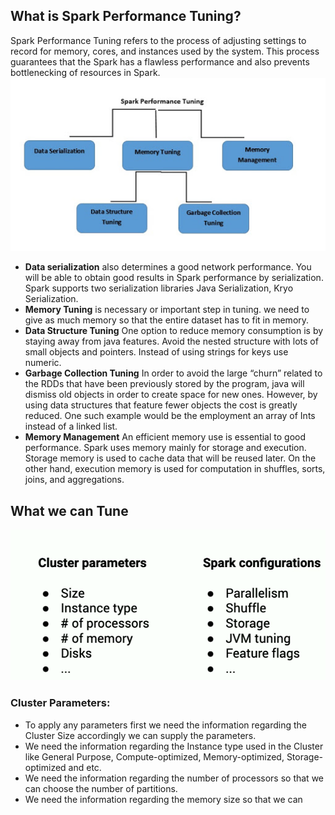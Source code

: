 ## What is Spark Performance Tuning?

Spark Performance Tuning refers to the process of adjusting settings to record for memory, cores, and instances used by the system. This process guarantees that the Spark has a flawless performance and also prevents bottlenecking of resources in Spark.
![Spark](https://github.com/gurditsingh/blog/blob/gh-pages/_screenshots/spark-tuning.jpg?raw=true)

 - **Data serialization** also determines a good network performance. You will be able to obtain good results in Spark performance by serialization. Spark supports two serialization libraries Java Serialization, Kryo Serialization.
 - **Memory Tuning** is necessary or important step in tuning. we need to give as much memory so that the entire dataset has to fit in memory.
 -  **Data Structure Tuning** One option to reduce memory consumption is by staying away from java features. Avoid the nested structure with lots of small objects and pointers. Instead of using strings for keys use numeric.
 -  **Garbage Collection Tuning** In order to avoid the large “churn” related to the RDDs that have been previously stored by the program, java will dismiss old objects in order to create space for new ones. However, by using data structures that feature fewer objects the cost is greatly reduced. One such example would be the employment an array of Ints instead of a linked list.
 -  **Memory Management** An efficient memory use is essential to good performance. Spark uses memory mainly for storage and execution. Storage memory is used to cache data that will be reused later. On the other hand, execution memory is used for computation in shuffles, sorts, joins, and aggregations.

## What we can Tune

![Spark](https://github.com/gurditsingh/blog/blob/gh-pages/_screenshots/spark-tuning2.png?raw=true)

### Cluster Parameters:

 - To apply any parameters first we need the information regarding the Cluster Size accordingly we can supply the parameters.
 - We need the information regarding the Instance type used in the Cluster like General Purpose, Compute-optimized, Memory-optimized, Storage-optimized and etc.
 - We need the information regarding the number of processors so that we can choose the number of partitions.
 - We need the information regarding the memory size so that we can 

<!--stackedit_data:
eyJoaXN0b3J5IjpbMTU2MzAzNzA0MiwtMTc3NjQxNTM3NCwxNj
A2OTM2MDk3LDU4NDc3MzgzOSwxNDM3MjkxNjQ1LC0yMDg4NzQ2
NjEyLDM5MDgyNzY5NywtNjQwNjg4NzY1LDQ1NDA5ODI5MCwtMT
I0NTYxOTExNCwxNjI3ODU0MDE3LC0xNzk3NzAyNjQ4LC0xNjU0
MzAwMzUsNzg2MzgzNDg1LC03MzAzNjEzMjcsLTIwMzA3MDI5Mj
YsNTM4ODUyOTg2LDI3NDU3MTIwNywxMDgyOTAzNjA5LDE3MDA1
OTk1NTBdfQ==
-->